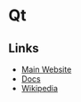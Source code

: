 # Qt

## Links

- [Main Website](https://qt.io/)
- [Docs](https://doc.qt.io/)
- [Wikipedia](<https://en.wikipedia.org/wiki/Qt_(software)>)

